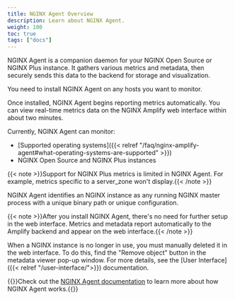 ```yaml
---
title: NGINX Agent Overview
description: Learn about NGINX Agent.
weight: 100
toc: true
tags: ["docs"]
---
```


NGINX Agent is a companion daemon for your NGINX Open Source or NGINX Plus instance. It gathers various metrics and metadata, then securely sends this data to the backend for storage and visualization.

You need to install NGINX Agent on any hosts you want to monitor.

Once installed, NGINX Agent begins reporting metrics automatically. You can view real-time metrics data on the NGINX Amplify web interface within about two minutes.

Currently, NGINX Agent can monitor:

- [Supported operating systems]({{< relref "/faq/nginx-amplify-agent#what-operating-systems-are-supported" >}})
- NGINX Open Source and NGINX Plus instances

{{< note >}}Support for NGINX Plus metrics is limited in NGINX Agent. For example, metrics specific to a server_zone won't display.{{< /note >}}

NGINX Agent identifies an NGINX instance as any running NGINX master process with a unique binary path or unique configuration.

{{< note >}}After you install NGINX Agent, there's no need for further setup in the web interface. Metrics and metadata report automatically to the Amplify backend and appear on the web interface.{{< /note >}}

When a NGINX instance is no longer in use, you must manually deleted it in the web interface. To do this, find the "Remove object" button in the metadata viewer pop-up window. For more details, see the [User Interface]({{< relref "/user-interface/">}}) documentation.

{{<see-also>}}Check out the [NGINX Agent documentation](https://docs.nginx.com/nginx-agent/overview/) to learn more about how NGINX Agent works.{{</see-also>}}